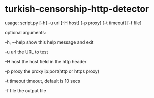 turkish-censorship-http-detector
================================
usage: script.py [-h] -u url [-H host] [-p proxy] [-t timeout] [-f file]

optional arguments:

  -h, --help  show this help message and exit

  -u url      the URL to test

  -H host     the host field in the http header

  -p proxy    the proxy ip:port(http or https proxy)

  -t timeout  timeout, default is 10 secs

  -f file     the output file
